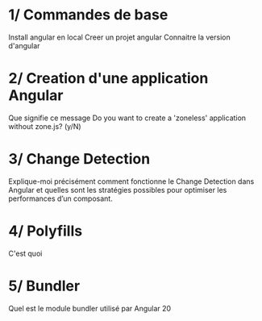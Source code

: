 # 1/ Commandes de base
  Install angular en local
  Creer un projet angular
  Connaitre la version d'angular
  
# 2/ Creation d'une application Angular
  Que signifie ce message
  Do you want to create a 'zoneless' application without zone.js? (y/N)

# 3/ Change Detection
  Explique-moi précisément comment fonctionne le Change Detection dans Angular et quelles sont les stratégies possibles pour optimiser les performances d’un composant.

# 4/ Polyfills 
  C'est quoi  

# 5/ Bundler
  Quel est le module bundler utilisé par Angular 20  